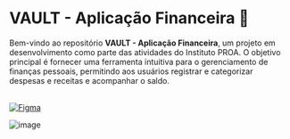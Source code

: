 # VAULT - Aplicação Financeira :pushpin:

Bem-vindo ao repositório **VAULT - Aplicação Financeira**, um projeto em desenvolvimento como parte das atividades do Instituto PROA. O objetivo principal é fornecer uma ferramenta intuitiva para o gerenciamento de finanças pessoais, permitindo aos usuários registrar e categorizar despesas e receitas e acompanhar o saldo. <br><br>

[![Figma](https://img.shields.io/badge/Figma-F24E1E?style=for-the-badge&logo=figma&logoColor=white)](https://www.figma.com/design/Hq2EtnCkz3rGExbZVClqpC/Vault?node-id=0-1&t=U7Fi942RpqcB0h4u-1)

![image](https://github.com/user-attachments/assets/207c849e-ad24-4d3e-9761-ba54af533a9a)

